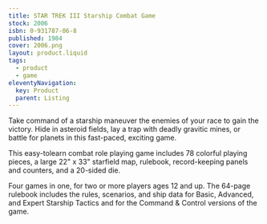 ```yaml
---
title: STAR TREK III Starship Combat Game
stock: 2006
isbn: 0-931787-06-8
published: 1984
cover: 2006.png
layout: product.liquid
tags: 
  - product
  - game
eleventyNavigation:
  key: Product
  parent: Listing
---
```

Take command of a starship maneuver the enemies of your race to gain the victory. Hide in asteroid fields, lay a trap with deadly gravitic mines, or battle for planets in this fast-paced, exciting game. 

This easy-tolearn combat role playing game includes 78 colorful playing pieces, a large 22" x 33" starfield map, rulebook, record-keeping panels and counters, and a 20-sided die. 

Four games in one, for two or more players ages 12 and up. The 64-page rulebook includes the rules, scenarios, and ship data for Basic, Advanced, and Expert Starship Tactics and for the Command & Control versions of the game.